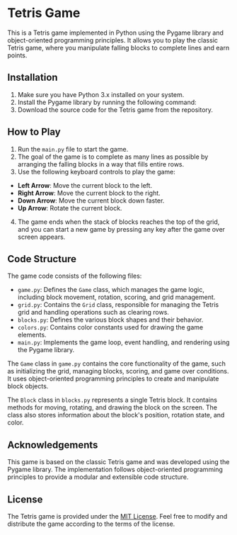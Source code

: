 # Tetris Game

This is a Tetris game implemented in Python using the Pygame library and object-oriented programming principles. It allows you to play the classic Tetris game, where you manipulate falling blocks to complete lines and earn points.

## Installation

1. Make sure you have Python 3.x installed on your system.
2. Install the Pygame library by running the following command:
3. Download the source code for the Tetris game from the repository.

## How to Play

1. Run the `main.py` file to start the game.
2. The goal of the game is to complete as many lines as possible by arranging the falling blocks in a way that fills entire rows.
3. Use the following keyboard controls to play the game:
- **Left Arrow**: Move the current block to the left.
- **Right Arrow**: Move the current block to the right.
- **Down Arrow**: Move the current block down faster.
- **Up Arrow**: Rotate the current block.
4. The game ends when the stack of blocks reaches the top of the grid, and you can start a new game by pressing any key after the game over screen appears.

## Code Structure

The game code consists of the following files:

- `game.py`: Defines the `Game` class, which manages the game logic, including block movement, rotation, scoring, and grid management.
- `grid.py`: Contains the `Grid` class, responsible for managing the Tetris grid and handling operations such as clearing rows.
- `blocks.py`: Defines the various block shapes and their behavior.
- `colors.py`: Contains color constants used for drawing the game elements.
- `main.py`: Implements the game loop, event handling, and rendering using the Pygame library.

The `Game` class in `game.py` contains the core functionality of the game, such as initializing the grid, managing blocks, scoring, and game over conditions. It uses object-oriented programming principles to create and manipulate block objects.

The `Block` class in `blocks.py` represents a single Tetris block. It contains methods for moving, rotating, and drawing the block on the screen. The class also stores information about the block's position, rotation state, and color.

## Acknowledgements

This game is based on the classic Tetris game and was developed using the Pygame library. The implementation follows object-oriented programming principles to provide a modular and extensible code structure.

## License

The Tetris game is provided under the [MIT License](LICENSE). Feel free to modify and distribute the game according to the terms of the license.
